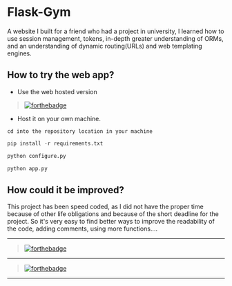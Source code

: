 Flask-Gym
======
A website I built for a friend who had a project in university, I learned how to use session management, tokens, in-depth greater understanding of ORMs, and
an understanding of dynamic routing(URLs) and web templating engines.

How to try the web app?
------
* Use the web hosted version

> [![forthebadge](https://forthebadge.com/images/badges/check-it-out.svg)](http://kratos-studio.herokuapp.com/)

* Host it on your own machine.

```
cd into the repository location in your machine
```
```python
pip install -r requirements.txt
```
```python
python configure.py
```
```python
python app.py
```
How could it be improved?
------
This project has been speed coded, as I did not have the proper time because of other life obligations and because of the short deadline for the project.
So it's very easy to find better ways to improve the readability of the code, adding comments, using more functions....

---

> [![forthebadge](https://forthebadge.com/images/badges/made-with-python.svg)](https://github.com/debugleader/Flask-Gym)

---

> [![forthebadge](https://forthebadge.com/images/badges/gluten-free.svg)](https://github.com/debugleader/Flask-Gym)

---
